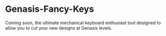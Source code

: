 # Genasis-Fancy-Keys
Coming soon, the ultimate mechanical keyboard enthusiast tool designed to allow you to cut your new designs at Genasis levels.

